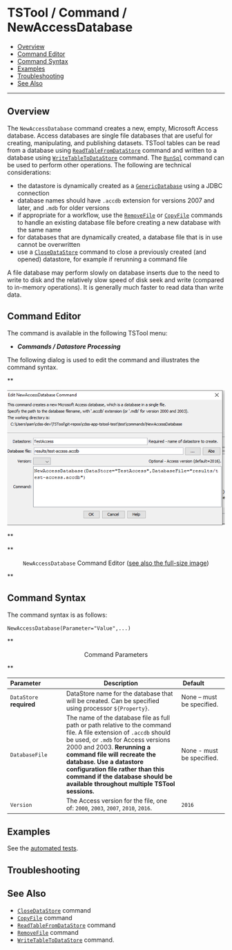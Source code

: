 # TSTool / Command / NewAccessDatabase #

*   [Overview](#overview)
*   [Command Editor](#command-editor)
*   [Command Syntax](#command-syntax)
*   [Examples](#examples)
*   [Troubleshooting](#troubleshooting)
*   [See Also](#see-also)

-------------------------

## Overview ##

The `NewAccessDatabase` command creates a new, empty, Microsoft Access database.
Access databases are single file databases that are useful for creating,
manipulating, and publishing datasets.
TSTool tables can be read from a database using
[`ReadTableFromDataStore`](../ReadTableFromDataStore/ReadTableFromDataStore.md) command
and written to a database using
[`WriteTableToDataStore`](../WriteTableToDataStore/WriteTableToDataStore.md) command.
The [`RunSql`](../RunSql/RunSql.md) command can be used to perform other operations.
The following are technical considerations:

*   the datastore is dynamically created as a
    [`GenericDatabase`](../../datastore-ref/GenericDatabase/GenericDatabase.md) using a JDBC connection
*   database names should have `.accdb` extension for versions 2007 and later,
    and `.mdb` for older versions
*   if appropriate for a workflow, use the [`RemoveFile`](../RemoveFile/RemoveFile.md) or [`CopyFile`](../CopyFile/CopyFile.md)
    commands to handle an existing database file before creating a new database with the same name
*   for databases that are dynamically created, a database file that is in use cannot be overwritten
*   use a [`CloseDataStore`](../CloseDataStore/CloseDataStore.md) command to close a previously created (and opened) datastore,
    for example if rerunning a command file

A file database may perform slowly on database inserts due to the need to write to disk and 
the relatively slow speed of disk seek and write (compared to in-memory operations).
It is generally much faster to read data than write data.

## Command Editor ##

The command is available in the following TSTool menu:

*   ***Commands / Datastore Processing***

The following dialog is used to edit the command and illustrates the command syntax.

**<p style="text-align: center;">
![NewAccessDatabase](NewAccessDatabase.png)
</p>**

**<p style="text-align: center;">
`NewAccessDatabase` Command Editor (<a href="../NewAccessDatabase.png">see also the full-size image</a>)
</p>**

## Command Syntax ##

The command syntax is as follows:

```text
NewAccessDatabase(Parameter="Value",...)
```
**<p style="text-align: center;">
Command Parameters
</p>**

| **Parameter**&nbsp;&nbsp;&nbsp;&nbsp;&nbsp;&nbsp;&nbsp;&nbsp;&nbsp;&nbsp;&nbsp;&nbsp; | **Description** | **Default**&nbsp;&nbsp;&nbsp;&nbsp;&nbsp;&nbsp;&nbsp;&nbsp;&nbsp;&nbsp; |
| --------------|-----------------|----------------- |
|`DataStore`<br>**required**|DataStore name for the database that will be created.  Can be specified using processor `${Property}`.|None – must be specified.|
|`DatabaseFile`|The name of the database file as full path or path relative to the command file.  A file extension of `.accdb` should be used, or `.mdb` for Access versions 2000 and 2003.  **Rerunning a command file will recreate the database.  Use a datastore configuration file rather than this command if the database should be available throughout multiple TSTool sessions.**|None - must be specified.|
| `Version` | The Access version for the file, one of: `2000`, `2003`, `2007`, `2010`, `2016`. | `2016` |

## Examples ##

See the [automated tests](https://github.com/OpenCDSS/cdss-app-tstool-test/tree/master/test/commands/NewAccessDatabase).

## Troubleshooting ##

## See Also ##

*   [`CloseDataStore`](../CloseDataStore/CloseDataStore.md) command
*   [`CopyFile`](../CopyFile/CopyFile.md) command
*   [`ReadTableFromDataStore`](../ReadTableFromDataStore/ReadTableFromDataStore.md) command
*   [`RemoveFile`](../RemoveFile/RemoveFile.md) command
*   [`WriteTableToDataStore`](../WriteTableToDataStore/WriteTableToDataStore.md) command.
